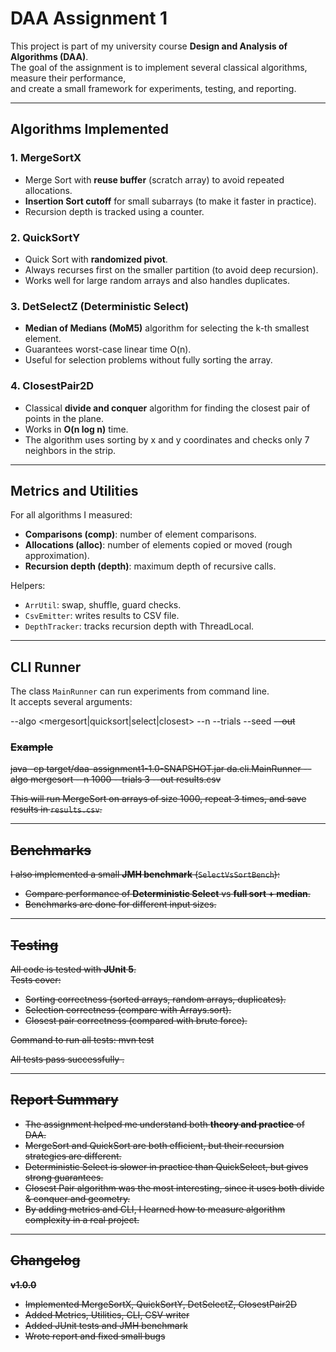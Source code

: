 # DAA Assignment 1

This project is part of my university course **Design and Analysis of Algorithms (DAA)**.  
The goal of the assignment is to implement several classical algorithms, measure their performance,  
and create a small framework for experiments, testing, and reporting.  

---

## Algorithms Implemented

### 1. MergeSortX
- Merge Sort with **reuse buffer** (scratch array) to avoid repeated allocations.  
- **Insertion Sort cutoff** for small subarrays (to make it faster in practice).  
- Recursion depth is tracked using a counter.  

### 2. QuickSortY
- Quick Sort with **randomized pivot**.  
- Always recurses first on the smaller partition (to avoid deep recursion).  
- Works well for large random arrays and also handles duplicates.  

### 3. DetSelectZ (Deterministic Select)
- **Median of Medians (MoM5)** algorithm for selecting the k-th smallest element.  
- Guarantees worst-case linear time O(n).  
- Useful for selection problems without fully sorting the array.  

### 4. ClosestPair2D
- Classical **divide and conquer** algorithm for finding the closest pair of points in the plane.  
- Works in **O(n log n)** time.  
- The algorithm uses sorting by x and y coordinates and checks only 7 neighbors in the strip.  

---

## Metrics and Utilities

For all algorithms I measured:
- **Comparisons (comp)**: number of element comparisons.  
- **Allocations (alloc)**: number of elements copied or moved (rough approximation).  
- **Recursion depth (depth)**: maximum depth of recursive calls.  

Helpers:
- `ArrUtil`: swap, shuffle, guard checks.  
- `CsvEmitter`: writes results to CSV file.  
- `DepthTracker`: tracks recursion depth with ThreadLocal.  

---

## CLI Runner

The class `MainRunner` can run experiments from command line.  
It accepts several arguments:

--algo <mergesort|quicksort|select|closest>
--n <size>
--trials <t>
--seed <s>
--out <file>

### Example
java -cp target/daa-assignment1-1.0-SNAPSHOT.jar da.cli.MainRunner --algo mergesort --n 1000 --trials 3 --out results.csv


This will run MergeSort on arrays of size 1000, repeat 3 times, and save results in `results.csv`.

---

## Benchmarks

I also implemented a small **JMH benchmark** (`SelectVsSortBench`):  
- Compare performance of **Deterministic Select** vs **full sort + median**.  
- Benchmarks are done for different input sizes.  

---

## Testing

All code is tested with **JUnit 5**.  
Tests cover:
- Sorting correctness (sorted arrays, random arrays, duplicates).  
- Selection correctness (compare with Arrays.sort).  
- Closest pair correctness (compared with brute force).  

Command to run all tests:
mvn test


All tests pass successfully .

---

## Report Summary

- The assignment helped me understand both **theory and practice** of DAA.  
- MergeSort and QuickSort are both efficient, but their recursion strategies are different.  
- Deterministic Select is slower in practice than QuickSelect, but gives strong guarantees.  
- Closest Pair algorithm was the most interesting, since it uses both divide & conquer and geometry.  
- By adding metrics and CLI, I learned how to measure algorithm complexity in a real project.  

---

## Changelog

**v1.0.0**
- Implemented MergeSortX, QuickSortY, DetSelectZ, ClosestPair2D  
- Added Metrics, Utilities, CLI, CSV writer  
- Added JUnit tests and JMH benchmark  
- Wrote report and fixed small bugs  
